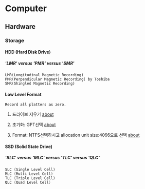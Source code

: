 # Computer

## Hardware

### Storage

#### HDD (Hard Disk Drive)

##### 'LMR' versus 'PMR' versus 'SMR'
```
LMR(Longitudinal Magnetic Recording)
PMR(Perpendicular Magnetic Recording) by Toshiba
SMR(Shingled Magnetic Recording)
```

#### Low Level Format
```
Record all platters as zero.
```
1) 드라이브 지우기 [about](https://support.wdc.com/knowledgebase/answer.aspx?ID=1211&s=1211&lang=en#windlg)

2) 초기화: GPT선택 [about](https://support.wdc.com/knowledgebase/answer.aspx?ID=1018&s=1018&lang=en#win8)

3) Format: NTFS선택하시고 allocation unit size:4096으로 선택 [about](https://support.wdc.com/knowledgebase/answer.aspx?ID=3865&s=3865&lang=en#win10)

#### SSD (Solid State Drive)

##### 'SLC' versus 'MLC' versus 'TLC' versus 'QLC'
```
SLC (Single Level Cell)
MLC (Multi Level Cell)
TLC (Triple Level Cell)
QLC (Quad Level Cell)
```
